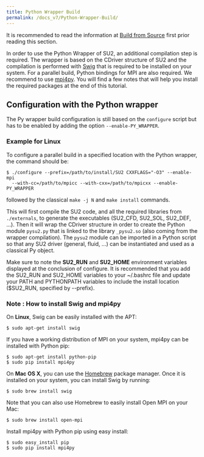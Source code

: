 ```yaml
---
title: Python Wrapper Build
permalink: /docs_v7/Python-Wrapper-Build/
---
```


It is recommended to read the information at [Build from Source](/docs_v7/Build-from-Source/) first prior reading this section.

In order to use the Python Wrapper of SU2, an additional compilation step is required. The wrapper is based on the CDriver structure of SU2 and the compilation is performed with [Swig](http://www.swig.org/) that is required to be installed on your system. For a parallel build, Python bindings for MPI are also required. We recommend to use [mpi4py](https://pythonhosted.org/mpi4py/usrman/). You will find a few notes that will help you install the required packages at the end of this tutorial.

## Configuration with the Python wrapper
The Py wrapper build configuration is still based on the `configure` script but has to be enabled by adding the option `--enable-PY_WRAPPER`. 

### Example for Linux
To configure a parallel build in a specified location with the Python wrapper, the command should be:

    $ ./configure --prefix=/path/to/install/SU2 CXXFLAGS="-O3" --enable-mpi 
      --with-cc=/path/to/mpicc --with-cxx=/path/to/mpicxx --enable-PY_WRAPPER

followed by the classical `make -j N` and `make install` commands.

This will first compile the SU2 code, and all the required libraries from `./externals`, to generate the executables (SU2_CFD, SU2_SOL, SU2_DEF, ...). Then it will wrap the CDriver structure in order to create the Python module `pysu2.py` that is linked to the library `_pysu2.so` (also coming from the wrapper compilation). The `pysu2` module can be imported in a Python script so that any SU2 driver (general, fluid, ...) can be instantiated and used as a classical Py object.

Make sure to note the **SU2_RUN** and **SU2_HOME** environment variables displayed at the conclusion of configure. It is recommended that you add the SU2_RUN and SU2_HOME variables to your ~/.bashrc file and update your PATH and PYTHONPATH variables to include the install location ($SU2_RUN, specified by --prefix).

### Note : How to install Swig and mpi4py
On **Linux**, Swig can be easily installed with the APT:

    $ sudo apt-get install swig

If you have a working distribution of MPI on your system, mpi4py can be installed with Python pip:

    $ sudo apt-get install python-pip
    $ sudo pip install mpi4py

On **Mac OS X**, you can use the [Homebrew](http://brew.sh/) package manager. Once it is installed on your system, you can install Swig by running:

    $ sudo brew install swig

Note that you can also use Homebrew to easily install Open MPI on your Mac:

    $ sudo brew install open-mpi

Install mpi4py with Python pip using easy install:

    $ sudo easy_install pip
    $ sudo pip install mpi4py
